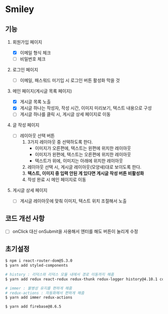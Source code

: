 # Smiley

## 기능

1. 회원가입 페이지

   - [x] 이메일 형식 체크
   - [ ] 비밀번호 체크

2. 로그인 페이지

   - [ ] 이메일, 패스워드 미기입 시 로그인 버튼 활성화 막을 것

3. 메인 페이지(게시글 목록 페이지)

   - [x] 게시글 목록 노출
   - [x] 게시글 하나는 작성자, 작성 시간, 이미지 미리보기, 텍스트 내용으로 구성
   - [ ] 게시글 하나를 클릭 시, 게시글 상세 페이지로 이동

4. 글 작성 페이지
   - [ ] 레이아웃 선택 버튼
     1. 3가지 레이아웃 중 선택하도록 한다.
        - 이미지가 오른편에, 텍스트는 왼편에 위치한 레이아웃
        - 이미지가 왼편에, 텍스트는 오른편에 위치한 레이아웃
        - 텍스트가 위에, 이미지는 아래에 위치한 레이아웃
     2. 레이아웃 선택 시, 게시글 레이아웃(모양새)대로 보이도록 한다.
     3. **텍스트, 이미지 중 입력 안된 게 있다면 게시글 작성 버튼 비활성화**
     4. 작성 완료 시 메인 페이지로 이동
5. 게시글 상세 페이지
   - [ ] 게시글 레이아웃에 맞춰 이미지, 텍스트 위치 조절해서 노출

## 코드 개선 사항

- [ ] onClick 대신 onSubmit을 사용해서 엔터를 해도 버튼이 눌리게 수정

## 초기설정

```bash
$ npm i react-router-dom@5.3.0
$ yarn add styled-components

# history : 리덕스와 리덕스 모듈 내에서 경로 이동까지 해줌
$ yarn add redux react-redux redux-thunk redux-logger history@4.10.1 connected-react-router@6.8.0

# immer : 불병성 유지를 편하게 해줌
# redux-actions : 자동화해서 편하게 해줌
$ yarn add immer redux-actions

$ yarn add firebase@8.6.5
```
